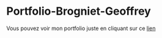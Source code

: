 # Portfolio-Brogniet-Geoffrey
Vous pouvez voir mon portfolio juste en cliquant sur ce [lien](https://geoffreybrogniet.vercel.app/)
